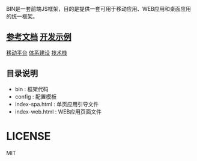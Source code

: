 BIN是一套前端JS框架，目的是提供一套可用于移动应用、WEB应用和桌面应用的统一框架。<br/>

## [参考文档](http://101.200.215.114/apps/bin/document.html) [开发示例](http://101.200.215.114/apps/tutorials/index.html)

[移动平台](http://naotu.baidu.com/file/3eee496475d10506261e1624c5bf1669?token=156612315637856e)
[体系建设](http://naotu.baidu.com/file/d1de39cec124d6a25a033b86d7c28044?token=a3bbd907725ee482)
[技术栈](http://naotu.baidu.com/file/39ccfeabd085f260f038c925fa812bc1?token=19f1b7c2c1848927)

## 目录说明
* bin : 框架代码 <br/>
* config : 配置模板<br/>
* index-spa.html : 单页应用引导文件<br/>
* index-web.html : WEB应用页面文件<br/>

# LICENSE
MIT
